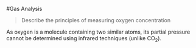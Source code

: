#Gas Analysis
> Describe the principles of measuring oxygen concentration

As oxygen is a molecule containing two similar atoms, its partial pressure cannot be determined using infrared techniques (unlike CO<sub>2</sub>).
